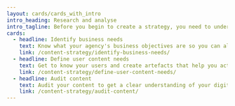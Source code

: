```yaml
---
layout: cards/cards_with_intro
intro_heading: Research and analyse
intro_tagline: Before you begin to create a strategy, you need to understand your content, users and business.
cards:
  - headline: Identify business needs
    text: Know what your agency's business objectives are so you can align your content strategy.
    link: /content-strategy/identify-business-needs/   
  - headline: Define user content needs
    text: Get to know your users and create artefacts that help you action what you’ve learned.
    link: /content-strategy/define-user-content-needs/
  - headline: Audit content
    text: Audit your content to get a clear understanding of your digital estate or service.
    link: /content-strategy/audit-content/
---
```


